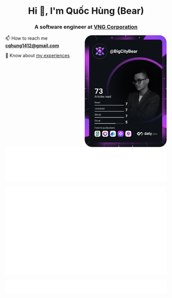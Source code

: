 <!-- 
<head>
<style>
.devcard {
    width: 400px; 
    transform-style: preserve-3d; 
    border-radius: 2rem; 
    transition: all 400ms cubic-bezier(0.03, 0.98, 0.52, 0.99) 0s; 
    will-change: transform; 
    transform: perspective(1000px) rotateX(0deg) rotateY(0deg) scale3d(1, 1, 1);
}
</style>
</head> -->
<h1 align="center">Hi 👋, I'm Quốc Hùng (Bear)</h1>
<h3 align="center">A software engineer at <a href="https://www.facebook.com/VNGCorporation.Page/" target="_blank" rel="noopener noreferrer">VNG Corporation</a></h3>

<div align="left">
<!--   <a href="https://www.linkedin.com/in/cqhung1412/">
    <img
      src="https://img.shields.io/static/v1?logo=linkedin&style=flat-square&color=0072b1&label=LinkedIn&message=%E2%98%86"
      alt="LinkedIn"
    />
  </a> -->
  <a href="https://app.daily.dev/BigCityBear">
    <img 
        src="https://github.com/cqhung1412/cqhung1412/blob/main/devcard.svg" 
        alt="Chiêm Quốc Hùng's Dev Card"
        align="right"
        class="devcard"
        width=256
    />
  </a>
  
</div>

📫 How to reach me **cqhung1412@gmail.com**

📄 Know about [my experiences](https://www.canva.com/design/DAEsoni-0io/h6fDx7VjmQKzWjh2hYY6EQ/view?utm_content=DAEsoni-0io&utm_campaign=designshare&utm_medium=link&utm_source=publishsharelink)

![Metrics Top Tracks](/metrics.top-tracks.svg)

![Metrics Random Tracks](/metrics.random-tracks.svg)

![Metrics Starred Topics](/metrics.starred-topics.svg)
